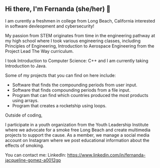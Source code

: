 ## Hi there, I'm Fernanda (she/her) 👋


I am curently a freshmen in college from Long Beach, California interested in software devleopment and cybersecurity!

My passion from STEM originates from time in the engineering pathway at my high school where I took various engineering classes, 
including Principles of Engineering, Introduction to Aerospace Engineering from the Project Lead The Way curriculum.

I took Introduction to Computer Science: C++ and I am currently taking Introduction to Java. 

Some of my projects that you can find on here include:

* Software that finds the compounding periods from user input.
* Software that finds compounding periods from a file input.
* Program that can find which countries produced the most products using arrays.
* Program that creates a rocketship using loops.

Outside of coding,

I participate in a youth organization from the Youth Leadership Institute where we advocate for a smoke free Long Beach and create 
multimedia projects to support the cause. As a member, we manage a social media account on Instagram where we post educational information about the effects of smoking.

You can contact me:
LinkedIn: https://www.linkedin.com/in/fernanda-jacqueline-gomez-a0012gp 
